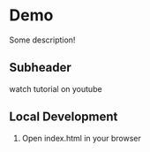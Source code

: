 # Demo

Some description!

## Subheader 

watch tutorial on youtube

## Local Development

1. Open index.html in your browser